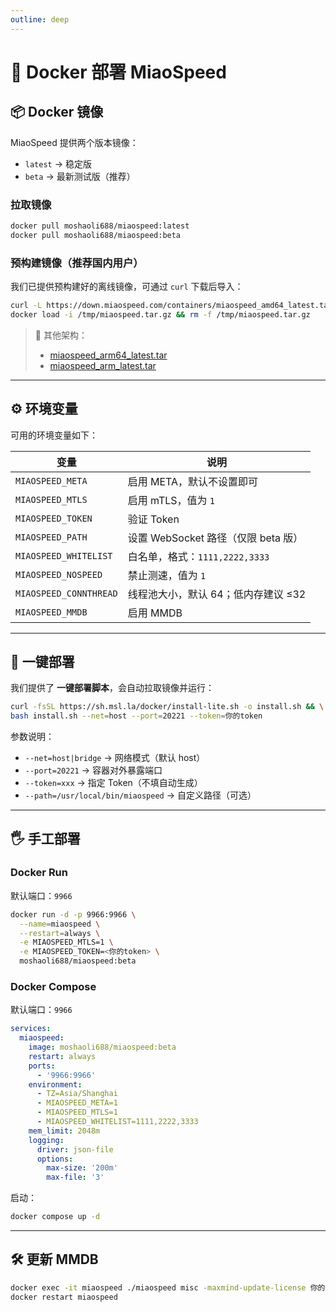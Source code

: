 ```yaml
---
outline: deep
---
```


# 🐳 Docker 部署 MiaoSpeed

## 📦 Docker 镜像

MiaoSpeed 提供两个版本镜像：

- `latest` → 稳定版  
- `beta` → 最新测试版（推荐）

### 拉取镜像

```bash
docker pull moshaoli688/miaospeed:latest
docker pull moshaoli688/miaospeed:beta
```

### 预构建镜像（推荐国内用户）

我们已提供预构建好的离线镜像，可通过 `curl` 下载后导入：

```bash
curl -L https://down.miaospeed.com/containers/miaospeed_amd64_latest.tar -o /tmp/miaospeed.tar.gz && \
docker load -i /tmp/miaospeed.tar.gz && rm -f /tmp/miaospeed.tar.gz
```

> 📌 其他架构：
> - [miaospeed_arm64_latest.tar](https://down.miaospeed.com/containers/miaospeed_arm64_latest.tar)  
> - [miaospeed_arm_latest.tar](https://down.miaospeed.com/containers/miaospeed_arm_latest.tar)  

---

## ⚙️ 环境变量

可用的环境变量如下：

| 变量 | 说明 |
|------|------|
| `MIAOSPEED_META` | 启用 META，默认不设置即可 |
| `MIAOSPEED_MTLS` | 启用 mTLS，值为 `1` |
| `MIAOSPEED_TOKEN` | 验证 Token |
| `MIAOSPEED_PATH` | 设置 WebSocket 路径（仅限 beta 版） |
| `MIAOSPEED_WHITELIST` | 白名单，格式：`1111,2222,3333` |
| `MIAOSPEED_NOSPEED` | 禁止测速，值为 `1` |
| `MIAOSPEED_CONNTHREAD` | 线程池大小，默认 64；低内存建议 ≤32 |
| `MIAOSPEED_MMDB` | 启用 MMDB |

---

## 🚀 一键部署

我们提供了 **一键部署脚本**，会自动拉取镜像并运行：

```bash
curl -fsSL https://sh.msl.la/docker/install-lite.sh -o install.sh && \
bash install.sh --net=host --port=20221 --token=你的token
```

参数说明：

- `--net=host|bridge` → 网络模式（默认 host）  
- `--port=20221` → 容器对外暴露端口  
- `--token=xxx` → 指定 Token（不填自动生成）  
- `--path=/usr/local/bin/miaospeed` → 自定义路径（可选）  

---

## 🖐 手工部署

### Docker Run

默认端口：`9966`

```bash
docker run -d -p 9966:9966 \
  --name=miaospeed \
  --restart=always \
  -e MIAOSPEED_MTLS=1 \
  -e MIAOSPEED_TOKEN=<你的token> \
  moshaoli688/miaospeed:beta
```

### Docker Compose

默认端口：`9966`

```yaml
services:
  miaospeed:
    image: moshaoli688/miaospeed:beta
    restart: always
    ports:
      - '9966:9966'
    environment:
      - TZ=Asia/Shanghai
      - MIAOSPEED_META=1
      - MIAOSPEED_MTLS=1
      - MIAOSPEED_WHITELIST=1111,2222,3333
    mem_limit: 2048m
    logging:
      driver: json-file
      options:
        max-size: '200m'
        max-file: '3'
```

启动：

```bash
docker compose up -d
```

---

## 🛠 更新 MMDB

```bash
docker exec -it miaospeed ./miaospeed misc -maxmind-update-license 你的key
docker restart miaospeed
```
